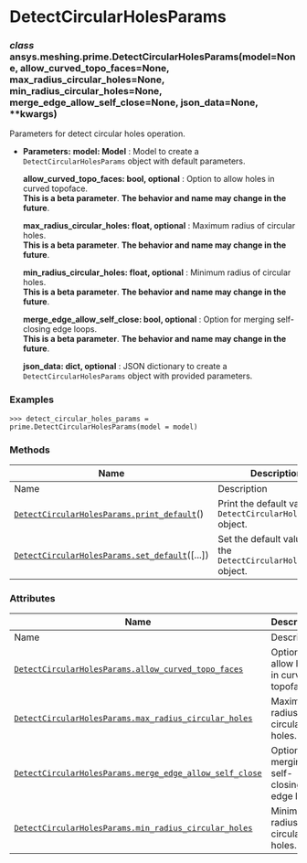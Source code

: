 # DetectCircularHolesParams

<a id="ansys.meshing.prime.DetectCircularHolesParams"></a>

### *class* ansys.meshing.prime.DetectCircularHolesParams(model=None, allow_curved_topo_faces=None, max_radius_circular_holes=None, min_radius_circular_holes=None, merge_edge_allow_self_close=None, json_data=None, \*\*kwargs)

Parameters for detect circular holes operation.

* **Parameters:**
  **model: Model**
  : Model to create a `DetectCircularHolesParams` object with default parameters.

  **allow_curved_topo_faces: bool, optional**
  : Option to allow holes in curved topoface.
    <br/>
    **This is a beta parameter**. **The behavior and name may change in the future**.

  **max_radius_circular_holes: float, optional**
  : Maximum radius of circular holes.
    <br/>
    **This is a beta parameter**. **The behavior and name may change in the future**.

  **min_radius_circular_holes: float, optional**
  : Minimum radius of circular holes.
    <br/>
    **This is a beta parameter**. **The behavior and name may change in the future**.

  **merge_edge_allow_self_close: bool, optional**
  : Option for merging self-closing edge loops.
    <br/>
    **This is a beta parameter**. **The behavior and name may change in the future**.

  **json_data: dict, optional**
  : JSON dictionary to create a `DetectCircularHolesParams` object with provided parameters.

### Examples

```pycon
>>> detect_circular_holes_params = prime.DetectCircularHolesParams(model = model)
```

<!-- !! processed by numpydoc !! -->

### Methods

| Name | Description |
|-----------------------------------------------------------------------------------------------------------------------------------------------------------------------------|-------------------------------------------------------------------|
| Name | Description |
| [`DetectCircularHolesParams.print_default`](ansys.meshing.prime.DetectCircularHolesParams.print_default.md#ansys.meshing.prime.DetectCircularHolesParams.print_default)()   | Print the default values of `DetectCircularHolesParams` object.   |
| [`DetectCircularHolesParams.set_default`](ansys.meshing.prime.DetectCircularHolesParams.set_default.md#ansys.meshing.prime.DetectCircularHolesParams.set_default)([...])    | Set the default values of the `DetectCircularHolesParams` object. |

### Attributes

| Name | Description |
|-------------------------------------------------------------------------------------------------------------------------------------------------------------------------------------------------------------------|---------------------------------------------|
| Name | Description |
| [`DetectCircularHolesParams.allow_curved_topo_faces`](ansys.meshing.prime.DetectCircularHolesParams.allow_curved_topo_faces.md#ansys.meshing.prime.DetectCircularHolesParams.allow_curved_topo_faces)             | Option to allow holes in curved topoface.   |
| [`DetectCircularHolesParams.max_radius_circular_holes`](ansys.meshing.prime.DetectCircularHolesParams.max_radius_circular_holes.md#ansys.meshing.prime.DetectCircularHolesParams.max_radius_circular_holes)       | Maximum radius of circular holes.           |
| [`DetectCircularHolesParams.merge_edge_allow_self_close`](ansys.meshing.prime.DetectCircularHolesParams.merge_edge_allow_self_close.md#ansys.meshing.prime.DetectCircularHolesParams.merge_edge_allow_self_close) | Option for merging self-closing edge loops. |
| [`DetectCircularHolesParams.min_radius_circular_holes`](ansys.meshing.prime.DetectCircularHolesParams.min_radius_circular_holes.md#ansys.meshing.prime.DetectCircularHolesParams.min_radius_circular_holes)       | Minimum radius of circular holes.           |
<!-- vale on -->